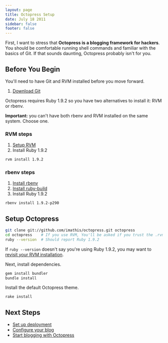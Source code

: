 ```yaml
---
layout: page
title: Octopress Setup
date: July 18 2011
sidebar: false
footer: false
---
```


First, I want to stress that **Octopress is a blogging framework for hackers**.
You should be comfortable running shell commands and familiar with the basics of Git.
If that sounds daunting, Octopress probably isn't for you.

## Before You Begin

You'll need to have Git and RVM installed before you move forward.

1. [Download Git](http://git-scm.com/)

Octopress requires Ruby 1.9.2 so you have two alternatives to install it: RVM or rbenv.

**Important:** you can't have both rbenv and RVM installed on the same system. Choose one.

### RVM steps

1. [Setup RVM](/docs/setup/rvm)
2. Install Ruby 1.9.2

```sh
rvm install 1.9.2
```

### rbenv steps

1. [Install rbenv](https://github.com/sstephenson/rbenv#section_2)
2. [Install ruby-build](https://github.com/sstephenson/ruby-build)
3. Install Ruby 1.9.2

```sh
rbenv install 1.9.2-p290
```

## Setup Octopress

```sh
git clone git://github.com/imathis/octopress.git octopress
cd octopress    # If you use RVM, You'll be asked if you trust the .rvmrc file (say yes).
ruby --version  # Should report Ruby 1.9.2
```

If `ruby --version` doesn't say you're using Ruby 1.9.2, you may want to [revisit your RVM installation](/docs/setup/rvm).

Next, install dependencies.

```sh
gem install bundler
bundle install
```

Install the default Octopress theme.

``` sh
rake install
```

## Next Steps

- [Set up deployment](/docs/deploying)
- [Configure your blog](/docs/configuring)
- [Start blogging with Octopress](/docs/blogging)
